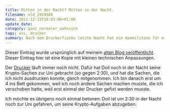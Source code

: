 ```yaml
---
title: Mitten in der Nacht? Mitten in der Nacht.
filename: old_1959588
date: 2011-12-15T19:03:00+01:00
update_date:
category: ganz_normaler_wahnsinn
tags: uni, drucker
summary: Nach dem Druckerfiasko letzte Nacht hat ein Kommilitone für mich die Sachen ausgedruckt und abgegeben. Er musste sowieso seine eigenen Sachen abgeben. Mitten in der Nacht um 2:30.
---
```

Dieser Eintrag wurde ursprünglich auf meinem [alten Blog veröffentlicht](https://stu.blogger.de/stories/1959588/). Dieser Eintrag hier ist eine Kopie mit kleinen technischen Anpassungen.

Der [Drucker](/blogposts/old_1958911) läuft immer noch nicht.
Dafür hat Doil noch in der Nacht seine Krypto-Sachen zur Uni gebracht (so gegen 2:30), und hat die Sachen, die ich nicht ausdrucken konnte, gleich mitgenommen. Ich bin danach erst um 4 ins Bett gekommen, weil ich noch andere Sachen machen musste, die ich verschoben hatte, weil erst einmal der Drucker gefixt werden musste.

Ich möchte es übrigens noch einmal betonen: Doil ist um 2:30 in der Nacht noch zur Uni gefahren, um seine Krypto-Aufgaben abzugeben.
